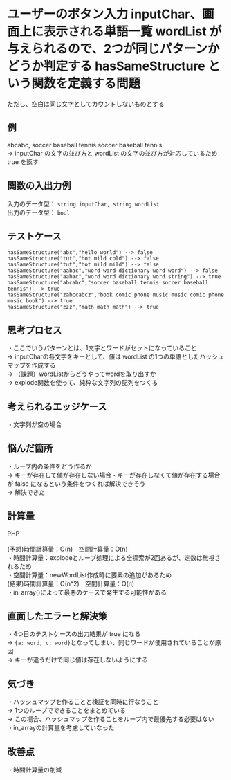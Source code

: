 # ユーザーのボタン入力 inputChar、画面上に表示される単語一覧 wordList が与えられるので、2つが同じパターンかどうか判定する hasSameStructure という関数を定義する問題
ただし、空白は同じ文字としてカウントしないものとする<br>

## 例
abcabc, soccer baseball tennis soccer baseball tennis<br>
-> inputChar の文字の並び方と wordList の文字の並び方が対応しているため true を返す<br>

## 関数の入出力例
入力のデータ型： `string inputChar, string wordList`<br>
出力のデータ型： `bool`<br>

## テストケース
`hasSameStructure("abc","hello world") --> false`<br>
`hasSameStructure("tut","hot mild cold") --> false`<br>
`hasSameStructure("tut","hot mild mild") --> false`<br>
`hasSameStructure("aabac","word word dictionary word word") --> false`<br>
`hasSameStructure("aabac","word word dictionary word string") --> true`<br>
`hasSameStructure("abcabc","soccer baseball tennis soccer baseball tennis") --> true`<br>
`hasSameStructure("zabccabcz","book comic phone music music comic phone music book") --> true`<br>
`hasSameStructure("zzz","math math math") --> true`<br>

## 思考プロセス
・ここでいうパターンとは、1文字とワードがセットになっていること<br>
→ inputCharの各文字をキーとして、値は wordList の1つの単語としたハッシュマップを作成する<br>
→ （課題）wordListからどうやってwordを取り出すか<br>
→ explode関数を使って、純粋な文字列の配列をつくる<br>


## 考えられるエッジケース
・文字列が空の場合<br>

## 悩んだ箇所
・ループ内の条件をどう作るか<br>
→ キーが存在して値が存在しない場合・キーが存在しなくて値が存在する場合が false になるという条件をつくれば解決できそう<br>
→ 解決できた<br>

## 計算量
PHP<br>                                                                        
(予想)時間計算量：O(n)　空間計算量：O(n)<br>
・時間計算量：explodeとループ処理による全探索が2回あるが、定数は無視されるため<br>
・空間計算量：newWordList作成時に要素の追加があるため<br>
(結果)時間計算量：O(n^2)　空間計算量：O(n)<br>
・in_array()によって最悪のケースで発生する可能性がある

## 直面したエラーと解決策
・4つ目のテストケースの出力結果が true になる<br>
→ `{a: word, c: word}`となってしまい、同じワードが使用されていることが原因<br>
→ キーが違うだけで同じ値は存在しないようにする<br>

## 気づき
・ハッシュマップを作ることと検証を同時に行なうこと<br>
→ 1つのループでできることをまとめている<br>
→ この場合、ハッシュマップを作ることをループ内で最優先する必要はない<br>
・in_arrayの計算量を考慮していなった

## 改善点
・時間計算量の削減<br>
